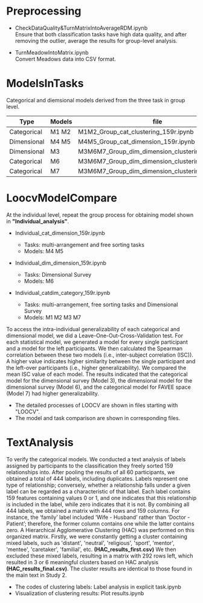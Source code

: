 # Preprocessing

- CheckDataQuality&TurnMatrixIntoAverageRDM.ipynb  
Ensure that both classification tasks have high data quality, and after removing the outlier, average the results for group-level analysis.   

- TurnMeadowIntoMatrix.ipynb  
Convert Meadows data into CSV format.  

# ModelsInTasks

Categorical and diemsional models derived from the three task in group level.

|Type| Models      | file        | Methods        | Num.participants  |
|------| ----------- | ----------- |----------- | ----------- |
|Categorical| M1 M2      | M1M2_Group_cat_clustering_159r.ipynb | UMAP+KMeans|59|
|Dimensional| M4 M5      | M4M5_Group_cat_dimension_159r.ipynb | MDS+Regression|59|
|Dimensional| M3 |M3M6M7_Group_dim_dimension_clustering_159r.ipynb| PCA| 14|
|Categorical| M6 |M3M6M7_Group_dim_dimension_clustering_159r.ipynb| UMAP+KMeans| 14|
|Categorical| M7 |M3M6M7_Group_dim_dimension_clustering_159r.ipynb| PCA+KMeans| 14|

# LoocvModelCompare

At the individual level, repeat the group process for obtaining model shown in __"Individual_analysis"__.  
- Individual_cat_dimension_159r.ipynb  
    - Tasks: multi-arrangement and free sorting tasks
    - Models: M4 M5  

- Individual_dim_dimension_159r.ipynb  
    - Tasks: Dimensional Survey
    - Models: M6 

- Individual_catdim_category_159r.ipynb
    - Tasks: multi-arrangement, free sorting tasks and Dimensional Survey
    - Models: M1 M2 M3 M7 

To access the intra-individual generalizability of each categorical and dimensional model, we did a Leave-One-Out-Cross-Validation test. For each statistical model, we generated a model for every single participant and a model for the left participants. We then calculated the Spearman correlation between these two models (i.e., inter-subject correlation (ISC)). A higher value indicates higher similarity between the single participant and the left-over participants (i.e., higher generalizability). We compared the mean ISC value of each model. The results indicated that the categorical model for the dimensional survey (Model 3), the dimensional model for the dimensional survey (Model 6), and the categorical model for FAVEE space (Model 7) had higher generalizability.  

- The detailed processes of LOOCV are shown in files starting with "LOOCV".  
- The model and task comparison are shown in corresponding files.

# TextAnalysis

To verify the categorical models. We conducted a text analysis of labels assigned by participants to the classification they freely sorted 159 relationships into. After pooling the results of all 60 participants, we obtained a total of 444 labels, including duplicates. Labels represent one type of relationship; conversely, whether a relationship falls under a given label can be regarded as a characteristic of that label. Each label contains 159 features containing values 0 or 1, and one indicates that this relationship is included in the label, while zero indicates that it is not. By combining all 444 labels, we obtained a matrix with 444 rows and 159 columns. For instance, the ‘family’ label included ‘Wife - Husband’ rather than ‘Doctor - Patient’; therefore, the former column contains one while the latter contains zero. A Hierarchical Agglomerative Clustering (HAC) was performed on this organized matrix. Firstly, we were constantly getting a cluster containing mixed labels, such as 'distant', 'neutral', 'religious', 'sport', 'mentor', 'mentee', 'caretaker', 'familial', etc. __(HAC_results_first.csv)__ We then excluded these mixed labels, resulting in a matrix with 292 rows left, which resulted in 3 or 6 meaningful clusters based on HAC analysis __(HAC_results_final.csv)__. The cluster results are identical to those found in the main text in Study 2.   

- The codes of clustering labels: Label analysis in explicit task.ipynb  
- Visualization of clustering results: Plot results.ipynb
